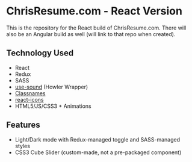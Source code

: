 # ChrisResume.com - React Version

This is the repository for the React build of ChrisResume.com. There will also be an Angular build as well (will link to that repo when created).

## Technology Used
* React
* Redux
* SASS
* [use-sound](https://github.com/joshwcomeau/use-sound) (Howler Wrapper)
* [Classnames](https://github.com/JedWatson/classnames)
* [react-icons](https://react-icons.github.io/react-icons/)
* HTML5/JS/CSS3 + Animations

## Features
* Light/Dark mode with Redux-managed toggle and SASS-managed styles
* CSS3 Cube Slider (custom-made, not a pre-packaged component)